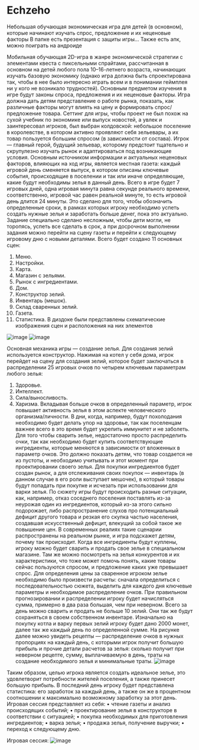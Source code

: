 # Echzeho
Небольшая обучающая экономическая игра для детей (в основном), которые начинают изучать спрос, предложение и их неценовые факторы
В папке есть презентация с защиты игры...
Также есть апк, можно поиграть на андроиде

Мобильная обучающая 2D-игра в жанре экономической стратегии с элементами квеста с пиксельными спрайтами, рассчитанная в основном на детей любого пола 10–16-летнего возраста, начинающих изучать базовую экономику (однако игра должна быть спроектирована так, чтобы в нее было интересно играть всем и в понимании геймплея ни у кого не возникало трудностей). Основным предметом изучения в игре будут законы спроса, предложения и их неценовые факторы. Игра должна дать детям представление о работе рынка, показать, как различные факторы могут влиять на цену и формировать спрос/предложение товара. Сеттинг для игры, чтобы проект не был похож на сухой учебник по экономике или выпуск новостей, а увлек и заинтересовал игроков, был выбран колдовской: небольшое поселение в королевстве, в котором активно проявляют себя зельевары, а их товар пользуется большим спросом (в зависимости от состава). Игрок — главный герой, будущий зельевар, которому предстоит тщательно и скрупулезно изучать рынок и адаптироваться под возникающие условия. Основным источником информации и актуальных неценовых факторов, влияющих на ход игры, является местная газета: каждый игровой день сменяется выпуск, в котором описаны ключевые события, происходящие в поселении и так или иначе определяющие, какие будут необходимы зелья в данный день. Всего в игре будет 7 игровых дней, одна игровая минута равна секунде реального времени, соответственно, игровой час равен реальной минуте, то есть игровой день длится 24 минуты. Это сделано для того, чтобы обозначить определенные сроки, в рамках которых игроку необходимо успеть создать нужные зелья и заработать больше денег, пока это актуально. Задание специально сделано несложным, чтобы дети могли, не торопясь, успеть все сделать в срок, а при досрочном выполнении задания можно перейти на сцену газеты и перейти к следующему игровому дню с новыми деталями. 
Всего будет создано 11 основных сцен:
1.	Меню.
2.	Настройки.
3.	Карта.
4.	Магазин с зельями.
5.	Рынок с ингредиентами.
6.	Дом.
7.	Конструктор зелий.
8.	Инвентарь (мешок).
9.	Склад сваренных зелий.
10.	Газета.
11.	Статистика.
В диздоке были представлены схематические изображения сцен и расположения на них элементов

![image](https://user-images.githubusercontent.com/107507563/177625088-9e594080-ba55-436b-be71-91404b8f90a3.png)
![image](https://user-images.githubusercontent.com/107507563/177625143-a14907ec-53c8-4f79-a7fe-d50f1b5594ff.png)

Основная механика игры — создание зелья. Для создания зелий используется конструктор. Нажимая на котел у себя дома, игрок перейдет на сцену для создания зелий, которое будет заключаться в распределении 25 игровых очков по четырем ключевым параметрам любого зелья:
1.	Здоровье.
2.	Интеллект.
3.	Сила/выносливость.
4.	Харизма.
Вкладывая больше очков в определенный параметр, игрок повышает активность зелья в этом аспекте человеческого организма/личности. В дни, когда, например, будут похолодания необходимо будет делать упор на здоровье, так как поселенцам важнее всего в это время будет укрепить иммунитет и не заболеть. 
Для того чтобы сварить зелье, недостаточно просто распределить очки, так как необходимо будет купить соответствующие ингредиенты, которые меняются в зависимости от вложенных в параметр очков. Это должно показать детям, что товар создается не из пустоты, и необходимо учитывать и этот момент при проектировании своего зелья. Для покупки ингредиентов будет создан рынок, а для отслеживания своих покупок — инвентарь (в данном случае в его роли выступает мешочек), в который товары будут попадать при покупке и исчезать при использовании для варки зелья.
По сюжету игры будут происходить разные ситуации, как, например, отказ соседнего поселения поставлять из-за неурожая один из ингредиентов, который из-за этого сильно подорожает, либо распространение слухов про потенциальный дефицит другого товара и резкая его скупка частью населения, создавшая искусственный дефицит, влекущий за собой такое же повышение цен. В современных реалиях такие сценарии распространены на реальном рынке, и игра подскажет детям, почему так происходит. 
Когда все ингредиенты будут куплены, игроку можно будет сварить и продать свое зелье в специальном магазине. Там же можно посмотреть на зелья конкурентов и их характеристики, что тоже может помочь понять, какие товары сейчас пользуются спросом, и предложение каких уже превышает спрос. Для определения цены за сваренное игроком зелье необходимо было произвести расчеты: сначала определиться с последовательностью сюжета, выделить для каждого дня ключевые параметры и необходимое распределение очков. При правильном прогнозировании и распределении игроку будет начисляться сумма, примерно в два раза большая, чем при неверном. Всего за день можно сварить и продать не больше 10 зелий. Они так же будут сохраняться в своем собственном инвентаре. Изначально на покупку котла и варку первых зелий игроку будет дано 2000 монет, далее так же каждый день по определенной сумме. На рисунке далее можно увидеть рецепты — распределение очков в нужных пропорциях на каждый день, с которыми игрок получит большую прибыль и прочие детали расчетов за зелья: сколько получит при неверном рецепте, сумму, выплачиваемую в день, траты на создание необходимого зелья и минимальные траты.
![image](https://user-images.githubusercontent.com/107507563/177625241-485aa175-85ef-4220-9151-ea3dafd1fd47.png)

Таким образом, целью игрока является создать идеальное зелье, это удовлетворит потребности жителей поселения, а также принесет большую прибыль. В последний день игроку будет представлена статистика: его заработок за каждый день, а также он же в процентном соотношении к максимально возможному заработку за этот день. 
Игровая сессия представляет из себя: 
•	чтение газеты и анализ происходящих событий;
•	проектирование зелья в конструкторе в соответствии с ситуацией;
•	покупка необходимых для приготовления ингредиентов;
•	варка зелья;
•	продажа зелья, получение выручки;
•	переход к следующему дню.

Игровая сессия: 
![image](https://user-images.githubusercontent.com/107507563/177625421-c50dd6f5-d208-4fdf-ac40-4b6a0b915455.png)
